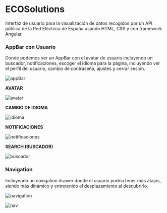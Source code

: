 # ECOSolutions
Interfaz de usuario para la visualización de datos recogidos por un API pública de la Red Eléctrica de España usando HTML, CSS y con framework Angular.

### AppBar con Usuario
Donde podemos ver un AppBar con el avatar de usuario incluyendo un buscador, notificaciones, escoger el idioma para la página, incluyendo ver el perfil del usuario, cambio de contraseña, ajustes y cerrar sesión.

![appBar](https://github.com/Araneth25/ECOSolutions/assets/97691182/b24bd5dd-58fb-402a-8002-638d3faf64a3)

**AVATAR**

![avatar](https://github.com/Araneth25/ECOSolutions/assets/97691182/a7129b3d-045f-4dbd-a45a-128e2410c90d)

**CAMBIO DE IDIOMA**

![idioma](https://github.com/Araneth25/ECOSolutions/assets/97691182/883db44a-f874-4536-a775-86cb1c5523fc)

**NOTIFICACIONES**

![notificaciones](https://github.com/Araneth25/ECOSolutions/assets/97691182/085acff1-939a-48e4-b9aa-52cc5de02064)

**SEARCH (BUSCADOR)**

![buscador](https://github.com/Araneth25/ECOSolutions/assets/97691182/b6c109f2-be1f-441c-b53e-c449fef34ea4)

### Navigation
Incluyendo un navigation drawer donde el usuario podría tener más atajos, siendo más dinámico y entretenido el desplazamiento al descubrirlo.

![navigation](https://github.com/Araneth25/ECOSolutions/assets/97691182/3f622642-78ad-4e30-af14-ce7670911c20)

![nav](https://github.com/Araneth25/ECOSolutions/assets/97691182/c96ba2a9-9de3-40dc-8076-886a98ac25a9)


